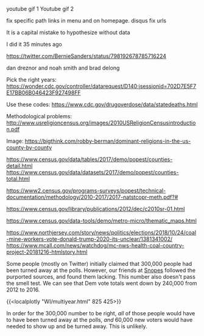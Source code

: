 youtube gif 1
Youtube gif 2

<!-- gray map -->
<!-- ny to the all map -->
<!-- [x] netlify -->
<!-- fix h1 links -->
fix specific path links in menu and on homepage.
disqus
fix urls
<!-- zoom -->

It is a capital mistake to hypothesize without data

I did it 35 minutes ago

https://twitter.com/BernieSanders/status/798192678785716224

dan dreznor and noah smith and brad delong


Pick the right years:
https://wonder.cdc.gov/controller/datarequest/D140;jsessionid=702D7E5F7E17BB06B046423F927498FF

Use these codes:
https://www.cdc.gov/drugoverdose/data/statedeaths.html

Methodological problems:
http://www.usreligioncensus.org/images/2010USReligionCensusintroduction.pdf


Image:
https://bigthink.com/robby-berman/dominant-religions-in-the-us-county-by-county


https://www.census.gov/data/tables/2017/demo/popest/counties-detail.html
https://www.census.gov/data/datasets/2017/demo/popest/counties-total.html

https://www2.census.gov/programs-surveys/popest/technical-documentation/methodology/2010-2017/2017-natstcopr-meth.pdf?#


https://www.census.gov/library/publications/2012/dec/c2010sr-01.html

https://www.census.gov/data-tools/demo/metro-micro/thematic_maps.html



https://www.northjersey.com/story/news/politics/elections/2018/10/24/coal-mine-workers-vote-donald-trump-2020-its-unclear/1381341002/
https://www.mcall.com/news/watchdog/mc-nws-health-coal-country-project-20181216-htmlstory.html


Some people (mostly on Twitter) initially claimed that 300,000 people had been turned away at the polls.  However, our friends at [Snopes](https://www.snopes.com/fact-check/300000-wisconsin-voters-turned-away-due-to-voter-id-laws/) followed the purported sources, and found them lacking.  This number also doesn't pass the smell test.  We can see that Dem vote totals went down by 240,000 from 2012 to 2016.

{{<localplotly "WI/multiyear.html" 825 425>}}

In order for the 300,000 number to be right, _all_ of those people would have to have been turned away at the polls, _and_ 60,000 new voters would have needed to show up and be turned away.  This is unlikely.

